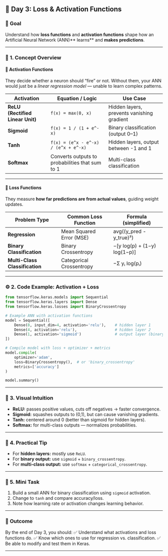 

## 📘 **Day 3: Loss & Activation Functions**

### 🎯 **Goal**

Understand how **loss functions** and **activation functions** shape how an Artificial Neural Network (ANN)** learns** and **makes predictions**.

---

### 🧠 **1. Concept Overview**

#### 🔹 **Activation Functions**

They decide whether a neuron should “fire” or not.
Without them, your ANN would just be a *linear regression model* — unable to learn complex patterns.

| Activation                       | Equation / Logic                                | Use Case                                   |
| -------------------------------- | ----------------------------------------------- | ------------------------------------------ |
| **ReLU (Rectified Linear Unit)** | `f(x) = max(0, x)`                              | Hidden layers, prevents vanishing gradient |
| **Sigmoid**                      | `f(x) = 1 / (1 + e^-x)`                         | Binary classification (output 0–1)         |
| **Tanh**                         | `f(x) = (e^x - e^-x) / (e^x + e^-x)`            | Hidden layers, output between -1 and 1     |
| **Softmax**                      | Converts outputs to probabilities that sum to 1 | Multi-class classification                 |

---

#### 🔹 **Loss Functions**

They measure **how far predictions are from actual values**, guiding weight updates.

| Problem Type                   | Common Loss Function     | Formula (simplified)         |
| ------------------------------ | ------------------------ | ---------------------------- |
| **Regression**                 | Mean Squared Error (MSE) | avg((y_pred - y_true)²)      |
| **Binary Classification**      | Binary Crossentropy      | −[y log(p) + (1−y) log(1−p)] |
| **Multi-Class Classification** | Categorical Crossentropy | −Σ yᵢ log(pᵢ)                |

---

### ⚙️ **2. Code Example: Activation + Loss**

```python
from tensorflow.keras.models import Sequential
from tensorflow.keras.layers import Dense
from tensorflow.keras.losses import BinaryCrossentropy

# Example ANN with activation functions
model = Sequential([
    Dense(8, input_dim=4, activation='relu'),    # hidden layer 1
    Dense(4, activation='relu'),                 # hidden layer 2
    Dense(1, activation='sigmoid')               # output layer (binary classification)
])

# Compile model with loss + optimizer + metrics
model.compile(
    optimizer='adam',
    loss=BinaryCrossentropy(),  # or 'binary_crossentropy'
    metrics=['accuracy']
)

model.summary()
```

---

### 🧩 **3. Visual Intuition**

* **ReLU:** passes positive values, cuts off negatives → faster convergence.
* **Sigmoid:** squashes outputs to (0,1), but can cause vanishing gradients.
* **Tanh:** centered around 0 (better than sigmoid for hidden layers).
* **Softmax:** for multi-class outputs — normalizes probabilities.

---

### 🧮 **4. Practical Tip**

* For **hidden layers:** mostly use `ReLU`.
* For **binary output:** use `sigmoid` + `binary_crossentropy`.
* For **multi-class output:** use `softmax` + `categorical_crossentropy`.

---

### 🧠 **5. Mini Task**

1. Build a small ANN for binary classification using `sigmoid` activation.
2. Change to `tanh` and compare accuracy/loss.
3. Note how learning rate or activation changes learning behavior.

---

### 🏁 **Outcome**

By the end of Day 3, you should:
✅ Understand what activations and loss functions do.
✅ Know which ones to use for regression vs. classification.
✅ Be able to modify and test them in Keras.

---